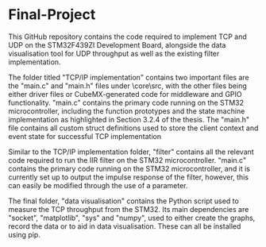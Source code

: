 # Final-Project

This GitHub repository contains the code required to implement TCP and UDP on the STM32F439ZI Development Board, alongside the data visualisation tool for UDP throughput as well as the existing filter implementation. 


The folder titled "TCP/IP implementation" contains two important files are the "main.c" and "main.h" files under \core\src, with the other files being either driver files or CubeMX-generated code for middleware and GPIO functionality.  "main.c" contains the primary code running on the STM32 microcontroller, including the function prototypes and the state machine implementation as highlighted in Section 3.2.4 of the thesis. The "main.h" file contains all custom struct definitions used to store the client context and event state for successful TCP implementation 

Similar to the TCP/IP implementation folder, "filter" contains all the relevant code required to run the IIR filter on the STM32 microcontroller. "main.c" contains the primary code running on the STM32 microcontroller, and it is currently set up to output the impulse response of the filter, however, this can easily be modified through the use of a parameter. 

The final folder, "data visualisation" contains the Python script used to measure the TCP throughput from the STM32. Its main dependencies are "socket", "matplotlib", "sys" and "numpy", used to either create the graphs, record the data or to aid in data visualisation. These can all be installed using pip.  
